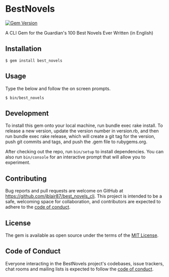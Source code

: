 # BestNovels

[![Gem Version](https://badge.fury.io/rb/best_novels.svg)](https://badge.fury.io/rb/best_novels)

A CLI Gem for the Guardian's 100 Best Novels Ever Written (in English)

## Installation


    $ gem install best_novels

## Usage

Type the below and follow the on screen prompts.

    $ bin/best_novels

## Development

To install this gem onto your local machine, run bundle exec rake install. To release a new version, update the version number in version.rb, and then run bundle exec rake release, which will create a git tag for the version, push git commits and tags, and push the .gem file to rubygems.org.

After checking out the repo, run `bin/setup` to install dependencies. You can also run `bin/console` for an interactive prompt that will allow you to experiment.


## Contributing

Bug reports and pull requests are welcome on GitHub at https://github.com/jblair87/best_novels_cli. This project is intended to be a safe, welcoming space for collaboration, and contributors are expected to adhere to the [code of conduct](https://github.com/jblair87/best_novels_cli/blob/master/CODE_OF_CONDUCT.md).


## License

The gem is available as open source under the terms of the [MIT License](https://opensource.org/licenses/MIT).

## Code of Conduct

Everyone interacting in the BestNovels project's codebases, issue trackers, chat rooms and mailing lists is expected to follow the [code of conduct](https://github.com/jblair87/best_novels_cli/blob/master/CODE_OF_CONDUCT.md).
